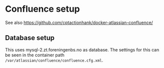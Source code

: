 # Confluence setup

See also https://github.com/cptactionhank/docker-atlassian-confluence/

## Database setup

This uses mysql-2.zt.foreningenbs.no as database. The settings for this
can be seen in the container path
`/var/atlassian/confluence/confluence.cfg.xml`.
